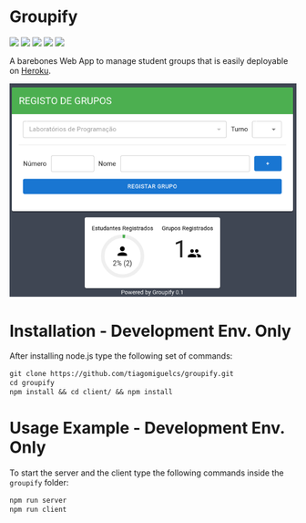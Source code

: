 # Groupify
![](https://img.shields.io/badge/Heroku-4CAF50?style=for-the-badge&logo=heroku&logoColor=white)
![](https://img.shields.io/badge/JavaScript-fe814c?style=for-the-badge&logo=javascript&logoColor=white)
![](https://img.shields.io/badge/Node.js-3776AB?style=for-the-badge&logo=node.js&logoColor=white)
![](https://img.shields.io/badge/React-97ca00?style=for-the-badge&logo=react&logoColor=white)
![](https://img.shields.io/badge/PostgreSQL-3f4653?style=for-the-badge&logo=postgresql&logoColor=white)


A barebones Web App to manage student groups that is easily deployable on [Heroku](https://www.heroku.com/).

<img src="https://github.com/tiagomiguelcs/groupify/blob/master/demo.png"/>

# Installation - Development Env. Only
After installing node.js type the following set of commands:
```
git clone https://github.com/tiagomiguelcs/groupify.git
cd groupify
npm install && cd client/ && npm install
```

# Usage Example - Development Env. Only
To start the server and the client type the following commands inside the ```groupify``` folder:
```
npm run server
npm run client
```
